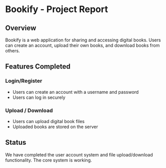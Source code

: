 # Bookify - Project Report

## Overview
Bookify is a web application for sharing and accessing digital books. Users can create an account, upload their own books, and download books from others.

## Features Completed

### Login/Register
- Users can create an account with a username and password
- Users can log in securely

### Upload / Download
- Users can upload digital book files
- Uploaded books are stored on the server

## Status
We have completed the user account system and file upload/download functionality. The core system is working.
